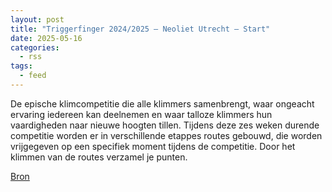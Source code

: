 ```yaml
---
layout: post
title: "Triggerfinger 2024/2025 – Neoliet Utrecht – Start"
date: 2025-05-16
categories: 
  - rss
tags: 
  - feed
---
```


<p>De epische klimcompetitie die alle klimmers samenbrengt, waar ongeacht ervaring iedereen kan deelnemen en waar talloze klimmers hun vaardigheden naar nieuwe hoogten tillen. Tijdens deze zes weken durende competitie worden er in verschillende etappes routes gebouwd, die worden vrijgegeven op een specifiek moment tijdens de competitie. Door het klimmen van de routes verzamel je punten.</p>
<p><a href="https://www.klimkalender.nl/comp/triggerfinger-2024-2025-neoliet-utrecht/" rel="noopener noreferrer" target="_blank">Bron</a></p>
